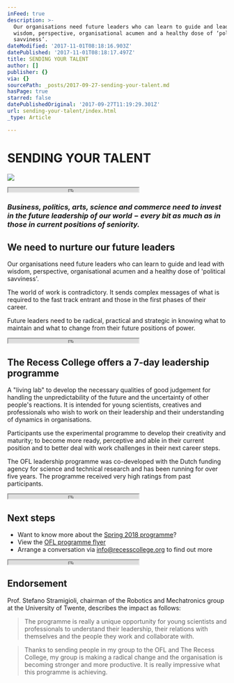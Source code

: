 ```yaml
---
inFeed: true
description: >-
  Our organisations need future leaders who can learn to guide and lead with
  wisdom, perspective, organisational acumen and a healthy dose of ‘political
  savviness’.
dateModified: '2017-11-01T08:18:16.903Z'
datePublished: '2017-11-01T08:18:17.497Z'
title: SENDING YOUR TALENT
author: []
publisher: {}
via: {}
sourcePath: _posts/2017-09-27-sending-your-talent.md
hasPage: true
starred: false
datePublishedOriginal: '2017-09-27T11:19:29.301Z'
url: sending-your-talent/index.html
_type: Article

---
```

# SENDING YOUR TALENT
![](https://the-grid-user-content.s3-us-west-2.amazonaws.com/11163609-f6ed-404a-8c36-5a4805363380.jpg)

<iframe src="https://the-grid.github.io/ed-userhtml/?g=eJyz0U8qsgMABDUBfg" height="10" style=""></iframe>

### _**Business, politics, arts, science and commerce need to invest in the future leadership of our world − every bit as much as in those in current positions of seniority.**_

## We need to nurture our future leaders

Our organisations need future leaders who can learn to guide and lead with wisdom, perspective, organisational acumen and a healthy dose of 'political savviness'.

The world of work is contradictory. It sends complex messages of what is required to the fast track entrant and those in the first phases of their career.

Future leaders need to be radical, practical and strategic in knowing what to maintain and what to change from their future positions of power.

<iframe src="https://the-grid.github.io/ed-userhtml/?g=eJyz0U8qsgMABDUBfg" height="10" style=""></iframe>

## The Recess College offers a 7-day leadership programme

A "living lab" to develop the necessary qualities of good judgement for handling the unpredictability of the future and the uncertainty of other people's reactions. It is intended for young scientists, creatives and professionals who wish to work on their leadership and their understanding of dynamics in organisations.

Participants use the experimental programme to develop their creativity and maturity; to become more ready, perceptive and able in their current position and to better deal with work challenges in their next career steps.

The OFL leadership programme was co-developed with the Dutch funding agency for science and technical research and has been running for over five years. The programme received very high ratings from past participants.

<iframe src="https://the-grid.github.io/ed-userhtml/?g=eJyz0U8qsgMABDUBfg" height="10" style=""></iframe>

## Next steps

* Want to know more about the [Spring 2018 programme][0]?
* View the [OFL programme flyer][1]
* Arrange a conversation via info@recesscollege.org to find out more

<iframe src="https://the-grid.github.io/ed-userhtml/?g=eJyz0U8qsgMABDUBfg" height="10" style=""></iframe>

## Endorsement

Prof. Stefano Stramigioli, chairman of the Robotics and Mechatronics group at the University of Twente, describes the impact as follows:

> The programme is really a unique opportunity for young scientists and professionals to understand their leadership, their relations with themselves and the people they work and collaborate with.

> Thanks to sending people in my group to the OFL and The Recess College, my group is making a radical change and the organisation is becoming stronger and more productive. It is really impressive what this programme is achieving.



[0]: https://www.dropbox.com/s/fknmmcn85wpxh15/The%20Recess%20College%20-%20Our%20Future%20Leaders%20Programme%20Spring%202018%20flyer.pdf?dl=0 "OFL Spring 2018 programme"
[1]: https://www.dropbox.com/s/zzbdwli6uk0if78/The%20Recess%20College%20-%20Our%20Future%20Leaders%20Programme%20flyer.pdf?dl=0